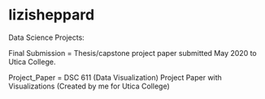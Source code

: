 # lizisheppard
Data Science Projects: 

Final Submission = Thesis/capstone project paper submitted May 2020 to Utica College.

Project_Paper = DSC 611 (Data Visualization) Project Paper with Visualizations (Created by me for Utica College)

